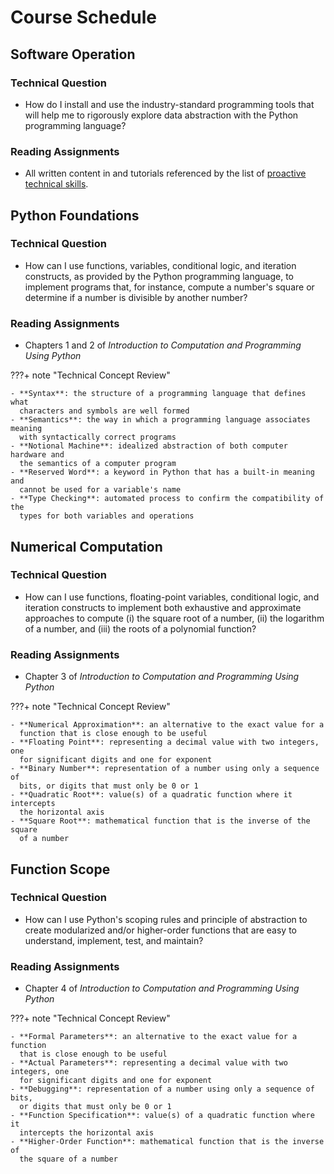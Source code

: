 # Course Schedule

## Software Operation

### Technical Question

- How do I install and use the industry-standard programming tools that will
  help me to rigorously explore data abstraction with the Python programming
  language?

### Reading Assignments

- All written content in and tutorials referenced by the list of [proactive
  technical skills](/technical-skills/introduction-technical-skills).

## Python Foundations

### Technical Question

- How can I use functions, variables, conditional logic, and iteration
  constructs, as provided by the Python programming language, to implement
  programs that, for instance, compute a number's square or determine if a
  number is divisible by another number?

### Reading Assignments

- Chapters 1 and 2 of *Introduction to Computation and Programming Using Python*

???+ note "Technical Concept Review"

    - **Syntax**: the structure of a programming language that defines what
      characters and symbols are well formed
    - **Semantics**: the way in which a programming language associates meaning
      with syntactically correct programs
    - **Notional Machine**: idealized abstraction of both computer hardware and
      the semantics of a computer program
    - **Reserved Word**: a keyword in Python that has a built-in meaning and
      cannot be used for a variable's name
    - **Type Checking**: automated process to confirm the compatibility of the
      types for both variables and operations

## Numerical Computation

### Technical Question

- How can I use functions, floating-point variables, conditional logic, and
  iteration constructs to implement both exhaustive and approximate approaches
  to compute (i) the square root of a number, (ii) the logarithm of a number,
  and (iii) the roots of a polynomial function?

### Reading Assignments

- Chapter 3 of *Introduction to Computation and Programming Using Python*

???+ note "Technical Concept Review"

    - **Numerical Approximation**: an alternative to the exact value for a
      function that is close enough to be useful
    - **Floating Point**: representing a decimal value with two integers, one
      for significant digits and one for exponent
    - **Binary Number**: representation of a number using only a sequence of
      bits, or digits that must only be 0 or 1
    - **Quadratic Root**: value(s) of a quadratic function where it intercepts
      the horizontal axis
    - **Square Root**: mathematical function that is the inverse of the square
      of a number

## Function Scope

### Technical Question

- How can I use Python's scoping rules and principle of abstraction to create
  modularized and/or higher-order functions that are easy to understand,
  implement, test, and maintain?

### Reading Assignments

- Chapter 4 of *Introduction to Computation and Programming Using Python*

???+ note "Technical Concept Review"

    - **Formal Parameters**: an alternative to the exact value for a function
      that is close enough to be useful
    - **Actual Parameters**: representing a decimal value with two integers, one
      for significant digits and one for exponent
    - **Debugging**: representation of a number using only a sequence of bits,
      or digits that must only be 0 or 1
    - **Function Specification**: value(s) of a quadratic function where it
      intercepts the horizontal axis
    - **Higher-Order Function**: mathematical function that is the inverse of
      the square of a number
